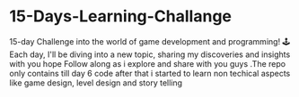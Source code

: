 # 15-Days-Learning-Challange
 15-day Challenge into the world of game development and programming! 🕹️ Each day, I'll be diving into a new topic, sharing my discoveries and insights with you hope Follow along as i explore and share with you guys
.The repo only contains till day 6 code after that i started to learn non techical aspects like game design, level design and story telling
